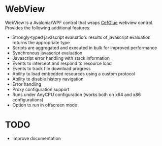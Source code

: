 # WebView

WebView is a Avalonia/WPF control that wraps [CefGlue](https://github.com/OutSystems/CefGlue) webview control.
Provides the following additional features:
- Strongly-typed javascript evaluation: results of javascript evaluation returns the appropriate type
- Scripts are aggregated and executed in bulk for improved performance
- Synchronous javascript evaluation
- Javascript error handling with stack information
- Events to intercept and respond to resource load
- Events to track file download progress
- Ability to load embedded resources using a custom protocol
- Ability to disable history navigation
- Error handling
- Proxy configuration support
- Runs under AnyCPU configuration (works both on x64 and x86 configurations)
- Option to run in offscreen mode

# TODO
- Improve documentation
